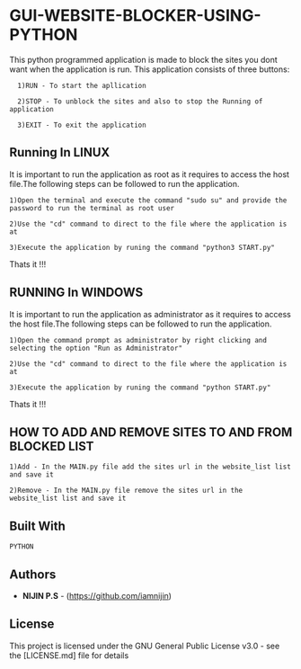 # GUI-WEBSITE-BLOCKER-USING-PYTHON
This python programmed application is made to block the sites you dont want when the application is run.
This application consists of three buttons:

      1)RUN - To start the apllication

      2)STOP - To unblock the sites and also to stop the Running of application

      3)EXIT - To exit the application



## Running In LINUX

It is important to run the application as root as it requires to access the host file.The following steps can be followed to run the application.
    
	1)Open the terminal and execute the command "sudo su" and provide the password to run the terminal as root user
    
	2)Use the "cd" command to direct to the file where the application is at
    
	3)Execute the application by runing the command "python3 START.py"
Thats it !!!

## RUNNING In WINDOWS
It is important to run the application as administrator as it requires to access the host file.The following steps can be followed to run the application.
        
	1)Open the command prompt as administrator by right clicking and selecting the option "Run as Administrator"
        
	2)Use the "cd" command to direct to the file where the application is at
        
	3)Execute the application by runing the command "python START.py"
Thats it !!!

## HOW TO ADD AND REMOVE SITES TO AND FROM BLOCKED LIST
    
    1)Add - In the MAIN.py file add the sites url in the website_list list and save it
    
    2)Remove - In the MAIN.py file remove the sites url in the website_list list and save it

## Built With
 
    PYTHON


## Authors

* **NIJIN P.S** - (https://github.com/iamnijin)

## License

This project is licensed under the GNU General Public License v3.0 - see the [LICENSE.md] file for details

